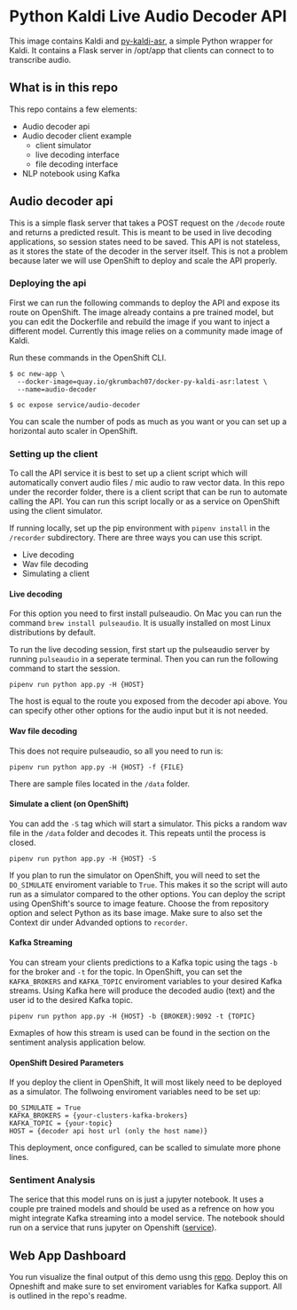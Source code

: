 # Python Kaldi Live Audio Decoder API

This image contains Kaldi and
[py-kaldi-asr](https://github.com/gooofy/py-kaldi-asr), a simple Python
wrapper for Kaldi. It contains a Flask server in /opt/app that clients
can connect to to transcribe audio.

## What is in this repo
This repo contains a few elements:
- Audio decoder api
- Audio decoder client example
    - client simulator
    - live decoding interface
    - file decoding interface
- NLP notebook using Kafka

## Audio decoder api
This is a simple flask server that takes a POST request on the `/decode` route and returns a predicted result. This is meant to be used in
live decoding applications, so session states need to be saved. This API is not stateless, as it stores the state of the decoder in the server itself.
This is not a problem because later we will use OpenShift to deploy and scale the API properly.

### Deploying the api
First we can run the following commands to deploy the API and expose its route on OpenShift. The image already contains a pre trained model, but you can edit the Dockerfile and rebuild the image if you want to inject a different model. Currently this image relies on a community made image of Kaldi. 

Run these commands in the OpenShift CLI.
```
$ oc new-app \
  --docker-image=quay.io/gkrumbach07/docker-py-kaldi-asr:latest \
  --name=audio-decoder

$ oc expose service/audio-decoder
```
You can scale the number of pods as much as you want or you can set up a horizontal auto scaler in OpenShift.

### Setting up the client
To call the API service it is best to set up a client script which will automatically convert audio files / mic audio to raw vector data.
In this repo under the recorder folder, there is a client script that can be run to automate calling the API. You can run this script locally or as a service on OpenShift using the client simulator. 

If running locally, set up the pip environment with `pipenv install` in the `/recorder` subdirectory. There are three ways you can use this script.
- Live decoding
- Wav file decoding
- Simulating a client

#### Live decoding
For this option you need to first install pulseaudio. On Mac you can run the command `brew install pulseaudio`.
It is usually installed on most Linux distributions by default.

To run the live decoding session, first start up the pulseaudio server by running `pulseaudio` in a seperate terminal.
Then you can run the following command to start the session.
```
pipenv run python app.py -H {HOST}
```
The host is equal to the route you exposed from the decoder api above. You can specify other other options for the audio input but it is not needed.

#### Wav file decoding
This does not require pulseaudio, so all you need to run is:
```
pipenv run python app.py -H {HOST} -f {FILE}
```
There are sample files located in the `/data` folder.

#### Simulate a client (on OpenShift)
You can add the `-S` tag which will start a simulator. This picks a random wav file in the `/data` folder and decodes it. This repeats until the process is closed.
```
pipenv run python app.py -H {HOST} -S
```
If you plan to run the simulator on OpenShift, you will need to set the `DO_SIMULATE` enviroment variable to `True`. This makes it so the script will auto run as 
a simulator compared to the other options. You can deploy the script using OpenShift's source to image feature. Choose the from repository option and select Python as its base image. Make sure to also set the Context dir under Advanded options to `recorder`.

#### Kafka Streaming
You can stream your clients predictions to a Kafka topic using the tags `-b` for the broker and `-t` for the topic. In OpenShift, you can set the `KAFKA_BROKERS` and `KAFKA_TOPIC` enviroment variables to your desired Kafka streams. Using Kafka here will produce the decoded audio (text) and the user id to the desired Kafka topic.
```
pipenv run python app.py -H {HOST} -b {BROKER}:9092 -t {TOPIC}
```
Exmaples of how this stream is used can be found in the section on the sentiment analysis application below.

#### OpenShift Desired Parameters
If you deploy the client in OpenShift, It will most likely need to be deployed as a simulator. The follwoing enviroment variables need to be set up:
```
DO_SIMULATE = True
KAFKA_BROKERS = {your-clusters-kafka-brokers}
KAFKA_TOPIC = {your-topic}
HOST = {decoder api host url (only the host name)}
```
This deployment, once configured, can be scalled to simulate more phone lines.

### Sentiment Analysis
The serice that this model runs on is just a jupyter notebook. It uses a couple pre trained models and should be used as a refrence on how you might integrate Kafka streaming into a model service. The notebook should run on a service that runs jupyter on Openshift ([service](https://github.com/jupyter-on-openshift/jupyter-notebooks)).

## Web App Dashboard
You run visualize the final output of this demo usng this [repo](https://github.com/Gkrumbach07/call_center_manage). Deploy this on Opneshift and make sure to set enviroment variables for Kafka support. All is outlined in the repo's readme.

